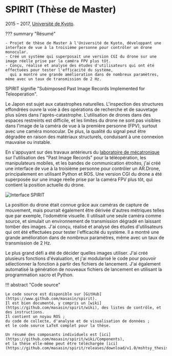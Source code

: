 # SPIRIT (Thèse de Master)
2015 &ndash; 2017, [Université de Kyoto](../education/kyoto.md).

??? summary "Résumé"

    - Projet de thèse de Master à l'Université de Kyoto, développant une interface de vue à la troisième personne pour contrôler un drone monocular.
    - Créé un système qui superposait une version CGI du drone sur une image réelle prise par la caméra FPV plus tôt.
    - Conçu, réalisé et analysé des études d'utilisateurs qui ont été effectuées pour tester l'efficacité du système,
      qui a montré une grande amélioration dans de nombreux paramètres, même avec un taux de transmission de 2 Hz.

SPIRIT signifie "Subimposed Past Image Records Implemented for Teleoperation".

Le Japon est sujet aux catastrophes naturelles.
L'inspection des structures effondrées ouvre la voie à des opérations de recherche et de sauvetage plus sûres dans l'après-catastrophe.
L'utilisation de drones dans des espaces restreints est difficile,
et les limites du drone ne sont pas visibles dans l'image de la caméra de vue à la première personne (FPV),
surtout avec une caméra monocular.
De plus, la qualité du signal peut être dégradée en raison des matériaux structurels, conduisant à une connexion mauvaise ou instable.

En s'appuyant sur des travaux antérieurs du [laboratoire de mécatronique](http://www.mechatronics.me.kyoto-u.ac.jp/index.php?ml_lang=en)
sur l'utilisation des "Past Image Records" pour la téléopération, les manipulateurs mobiles, et les bandes de communication étroites,
j'ai créé une interface de vue à la troisième personne pour contrôler un AR.Drone, principalement en utilisant Python et ROS.
Une version CGI du drone a été superposée sur une image réelle prise par la caméra FPV plus tôt,
qui contient la position actuelle du drone.

![Interface SPIRIT](../../assets/images/spirit.png)

La position du drone était connue grâce aux caméras de capture de mouvement,
mais pourrait également être dérivée d'autres métriques telles que par exemple, l'odométrie visuelle.
Il utilisait une seule caméra comme source, et simulait un environnement de transmission dégradé en laissant tomber des images.
J'ai conçu, réalisé et analysé des études d'utilisateurs qui ont été effectuées pour tester l'efficacité du système.
Il a montré une grande amélioration dans de nombreux paramètres, même avec un taux de transmission de 2 Hz.

Le plus grand défi a été de décider quelles images utiliser.
J'ai créé plusieurs fonctions d'évaluation, et j'ai modularisé le code pour pouvoir sélectionner la fonction à partir des fichiers de lancement.
J'ai également automatisé la génération de nouveaux fichiers de lancement en utilisant la programmation xacro et Python.

!!! abstract "Code source"

    Le code source est disponible sur [GitHub](https://www.github.com/masasin/spirit).
    Il est bien documenté, y compris un [wiki](https://github.com/masasin/spirit/wiki), des listes de contrôle, et des instructions.
    Il contient un noyau ROS ;
    du code de collecte, d'analyse et de visualisation de données ;
    et le code source LaTeX complet pour la thèse.

    Un résumé des composants individuels est [ici](https://github.com/masasin/spirit/wiki/Components),
    et la thèse elle-même peut être téléchargée [ici](https://github.com/masasin/spirit/releases/download/v1.0/mshtsy_thesis.pdf).
